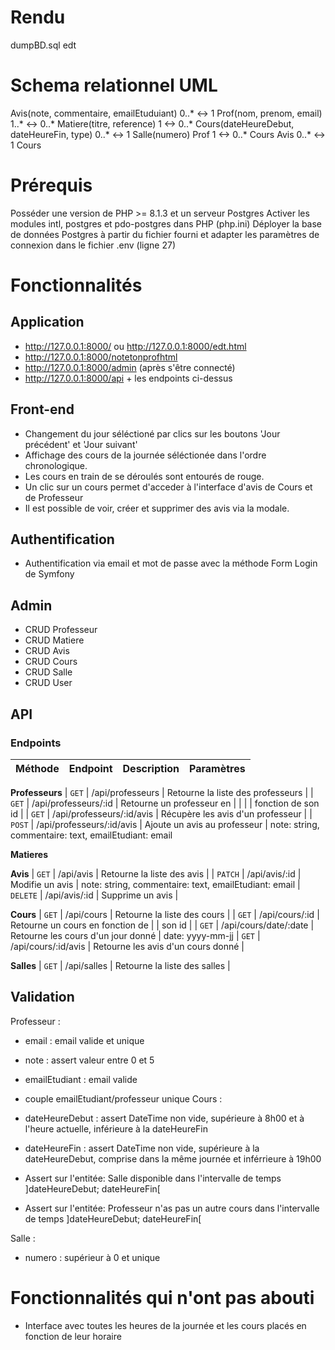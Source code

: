 # Rendu
dumpBD.sql
edt

# Schema relationnel UML
Avis(note, commentaire, emailEtuduiant) 0..* <-> 1 Prof(nom, prenom, email) 1..* <-> 0..* Matiere(titre, reference) 1 <-> 0..* Cours(dateHeureDebut, dateHeureFin, type) 0..* <-> 1 Salle(numero)
Prof 1 <-> 0..* Cours
Avis 0..* <-> 1 Cours

# Prérequis
Posséder une version de PHP >= 8.1.3 et un serveur Postgres
Activer les modules intl, postgres et pdo-postgres dans PHP (php.ini)
Déployer la base de données Postgres à partir du fichier fourni et adapter les paramètres de connexion dans le fichier .env (ligne 27)


# Fonctionnalités

## Application
- http://127.0.0.1:8000/ ou http://127.0.0.1:8000/edt.html
- http://127.0.0.1:8000/notetonprofhtml
- http://127.0.0.1:8000/admin (après s'être connecté)
- http://127.0.0.1:8000/api + les endpoints ci-dessus

## Front-end

- Changement du jour séléctioné par clics sur les boutons 'Jour précédent' et 'Jour suivant'
- Affichage des cours de la journée séléctionée dans l'ordre chronologique.
- Les cours en train de se déroulés sont entourés de rouge.
- Un clic sur un cours permet d'acceder à l'interface d'avis de Cours et de Professeur
- Il est possible de voir, créer et supprimer des avis via la modale.

## Authentification
- Authentification via email et mot de passe avec la méthode Form Login de Symfony

## Admin
- CRUD Professeur
- CRUD Matiere
- CRUD Avis
- CRUD Cours
- CRUD Salle
- CRUD User

## API
### Endpoints
| Méthode  | Endpoint                  | Description                        | Paramètres 
|----------|---------------------------|------------------------------------|------------
**Professeurs**
| `GET`    | /api/professeurs          | Retourne la liste des professeurs  |
| `GET`    | /api/professeurs/:id      | Retourne un professeur en          |
|          |                           | fonction de son id                 |
| `GET`    | /api/professeurs/:id/avis | Récupère les avis d'un professeur  | 
| `POST`   | /api/professeurs/:id/avis | Ajoute un avis au professeur       | note: string, commentaire: text, emailEtudiant: email
 
**Matieres** 

**Avis** 
| `GET`    | /api/avis                 | Retourne la liste des avis         |
| `PATCH`  | /api/avis/:id             | Modifie un avis                    | note: string, commentaire: text, emailEtudiant: email
| `DELETE` | /api/avis/:id             | Supprime un avis                   |

**Cours**
| `GET`    | /api/cours                | Retourne la liste des cours        |
| `GET`    | /api/cours/:id            | Retourne un cours en fonction de   |
                                       | son id                             |
| `GET`    | /api/cours/date/:date     | Retourne les cours d'un jour donné | date: yyyy-mm-jj
| `GET`    | /api/cours/:id/avis       | Retourne les avis d'un cours donné |

**Salles**
| `GET`    | /api/salles               | Retourne la liste des salles       |

## Validation
Professeur :
- email : email valide et unique

- note : assert valeur entre 0 et 5
- emailEtudiant : email valide
- couple emailEtudiant/professeur unique
Cours :
- dateHeureDebut : assert DateTime non vide, supérieure à 8h00 et à l'heure actuelle, inférieure à la dateHeureFin
- dateHeureFin : assert DateTime non vide, supérieure à la dateHeureDebut, comprise dans la même journée et inférrieure à 19h00
- Assert sur l'entitée: Salle disponible dans l'intervalle de temps  ]dateHeureDebut; dateHeureFin[
- Assert sur l'entitée: Professeur n'as pas un autre cours dans l'intervalle de temps  ]dateHeureDebut; dateHeureFin[

Salle :
- numero : supérieur à 0 et unique


# Fonctionnalités qui n'ont pas abouti
- Interface avec toutes les heures de la journée et les cours placés en fonction de leur horaire